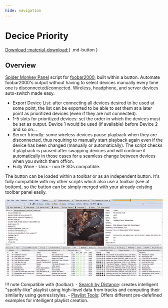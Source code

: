 ```yaml
---
hide: navigation
---
```


# Decice Priority

[Download :material-download:](https://github.com/regorxxx/Device-Priority-SMP){ .md-button }

## Overview

[Spider Monkey Panel](https://theqwertiest.github.io/foo_spider_monkey_panel/) script
 for [foobar2000](https://www.foobar2000.org/), built within a button. 
 Automate foobar2000's output without having to select devices manually every time one
 is disconnected/connected. Wireless, headphone, and server devices auto-switch made easy.


- Export Device List: after connecting all devices desired to be used at some point,
 the list can be exported to be able to set them at a later point as prioritized devices
 (even if they are not connected).
- 1-5 slots for prioritized devices: set the order in which the devices must be set as output.
 Device 1 would be used (if available) before Device 2 and so on...
- Server friendly: some wireless devices pause playback when they are disconnected, 
thus requiring to manually start playback again even if the device has been changed 
(manually or automatically). The script checks if playback is paused after swapping 
devices and will continue it automatically in those cases for a seamless change 
between devices when you switch them off/on.
- Fully Wine - Unix - non IE SOs compatible.

The button can be loaded within a toolbar or as an independent button. 
It's fully compatible with my other scripts which also use a toolbar (see at bottom), 
so the button can be simply merged with your already existing toolbar panel easily.
	
![Device Priority](../images/dp.gif)

!!! note
	Compatible with (toolbar):
    - [Search by Distance](scripts/search-by-distance-smp): creates intelligent "spotify-like"
	playlist using high-level data from tracks and computing their similarity using genres/styles.
    - [Playlist Tools](scripts/playlist-tools-smp): Offers different pre-defefined examples for 
	intelligent playlist creation.